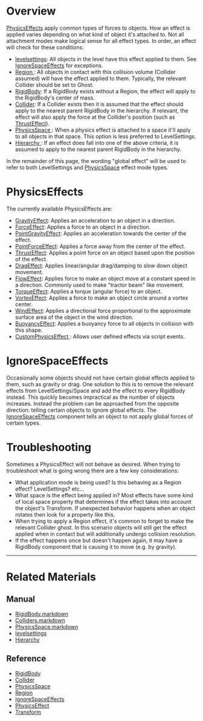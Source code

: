 
 #  Overview
[ PhysicsEffects](https://github.com/zeroengineteam/ZeroDocs/code_reference/class_reference/PhysicsEffect.markdown) apply common types of forces to objects. How an effect is applied varies depending on what kind of object it's attached to. Not all attachment modes make logical sense for all effect types. In order, an effect will check for these conditions:
  - [levelsettings](https://github.com/zeroengineteam/ZeroDocs/zero_editor_documentation/zeromanual/architecture/objects/levelsettings.markdown): All objects in the level have this effect applied to them. See [ IgnoreSpaceEffects](https://github.com/zeroengineteam/ZeroDocs/zero_editor_documentation/zeromanual/physics/physicseffectsandregions.markdown#ignorespaceeffects) for exceptions.
  - [ Region ](https://github.com/zeroengineteam/ZeroDocs/code_reference/class_reference/region.markdown): All objects in contact with this collision volume (Collider assumed) will have the effect applied to them. Typically, the relevant Collider should be set to Ghost.
  - [RigidBody](https://github.com/zeroengineteam/ZeroDocs/zero_editor_documentation/zeromanual/physics/RigidBody.markdown): If a RigidBody exists without a Region, the effect will apply to the RigidBody's center of mass.
  - [Collider](https://github.com/zeroengineteam/ZeroDocs/zero_editor_documentation/zeromanual/physics/Colliders.markdown): If a Collider exists then it is assumed that the effect should apply to the nearest parent RigidBody in the hierarchy. If relevant, the effect will also apply the force at the Collider's position (such as [ThrustEffect](https://github.com/zeroengineteam/ZeroDocs/zero_editor_documentation/zeromanual/physics/physicseffectsandregions/ThrustEffect.markdown)).
  - [ PhysicsSpace ](https://github.com/zeroengineteam/ZeroDocs/zero_editor_documentation/zeromanual/physics/physicsspace.markdown): When a physics effect is attached to a space it'll apply to all objects in that space. This option is less preferred to LevelSettings.
  - [ Hierarchy ](https://github.com/zeroengineteam/ZeroDocs/zero_editor_documentation/zeromanual/physics/hierarchies.markdown): If an effect does fall into one of the above criteria, it is assumed to apply to the nearest parent RigidBody in the hierarchy.

In the remainder of this page, the wording "global effect" will be used to refer to both LevelSettings and [PhysicsSpace](https://github.com/zeroengineteam/ZeroDocs/zero_editor_documentation/zeromanual/physics/PhysicsSpace.markdown) effect mode types.

 #  PhysicsEffects
The currently available PhysicsEffects are:
  - [GravityEffect](https://github.com/zeroengineteam/ZeroDocs/zero_editor_documentation/zeromanual/physics/physicseffectsandregions/ForceEffect.markdown): Applies an acceleration to an object in a direction.
  - [ForceEffect](https://github.com/zeroengineteam/ZeroDocs/zero_editor_documentation/zeromanual/physics/physicseffectsandregions/ForceEffect.markdown): Applies a force to an object in a direction.
  - [PointGravityEffect](https://github.com/zeroengineteam/ZeroDocs/zero_editor_documentation/zeromanual/physics/physicseffectsandregions/PointForceEffect.markdown): Applies an acceleration towards the center of the effect.
  - [PointForceEffect](https://github.com/zeroengineteam/ZeroDocs/zero_editor_documentation/zeromanual/physics/physicseffectsandregions/PointForceEffect.markdown): Applies a force away from the center of the effect.
  - [ThrustEffect](https://github.com/zeroengineteam/ZeroDocs/zero_editor_documentation/zeromanual/physics/physicseffectsandregions/ThrustEffect.markdown): Applies a point force on an object based upon the position of the effect.
  - [DragEffect](https://github.com/zeroengineteam/ZeroDocs/zero_editor_documentation/zeromanual/physics/physicseffectsandregions/DragEffect.markdown): Applies linear/angular drag/damping to slow down object movement.
  - [FlowEffect](https://github.com/zeroengineteam/ZeroDocs/zero_editor_documentation/zeromanual/physics/physicseffectsandregions/FlowEffect.markdown): Applies force to make an object move at a constant speed in a direction. Commonly used to make "tractor beam" like movement.
  - [TorqueEffect](https://github.com/zeroengineteam/ZeroDocs/zero_editor_documentation/zeromanual/physics/physicseffectsandregions/TorqueEffect.markdown): Applies a torque (angular force) to an object.
  - [VortexEffect](https://github.com/zeroengineteam/ZeroDocs/zero_editor_documentation/zeromanual/physics/physicseffectsandregions/VortexEffect.markdown): Applies a force to make an object circle around a vortex center.
  - [WindEffect](https://github.com/zeroengineteam/ZeroDocs/zero_editor_documentation/zeromanual/physics/physicseffectsandregions/WindEffect.markdown): Applies a directional force proportional to the approximate surface area of the object in the wind direction.
  - [BuoyancyEffect](https://github.com/zeroengineteam/ZeroDocs/zero_editor_documentation/zeromanual/physics/physicseffectsandregions/BuoyancyEffect.markdown): Applies a buoyancy force to all objects in collision with this shape.
  - [CustomPhysicsEffect ](https://github.com/zeroengineteam/ZeroDocs/zero_editor_documentation/zeromanual/physics/physicseffectsandregions/CustomPhysicsEffect.markdown): Allows user defined effects via script events.
  
 #  IgnoreSpaceEffects
Occasionally some objects should not have certain global effects applied to them, such as gravity or drag. One solution to this is to remove the relevant effects from LevelSettings/Space and add the effect to every RigidBody instead. This quickly becomes impractical as the number of objects increases. Instead the problem can be approached from the opposite direction: telling certain objects to ignore global effects. The [IgnoreSpaceEffects](https://github.com/zeroengineteam/ZeroDocs/code_reference/class_reference/IgnoreSpaceEffects.markdown) component tells an object to not apply global forces of certain types.

 #  Troubleshooting
Sometimes a PhysicsEffect will not behave as desired. When trying to troubleshoot what is going wrong there are a few key considerations:
  - What application mode is being used? Is this behaving as a Region effect? LevelSettings? etc...
  - What space is the effect being applied in? Most effects have some kind of local space property that determines if the effect takes into account the object's Transform. If unexpected behavior happens when an object rotates then look for a property like this.
  - When trying to apply a Region effect, it's common to forget to make the relevant Collider ghost. In this scenario objects will still get the effect applied when in contact but will additionally undergo collision resolution.
  - If the effect happens once but doesn't happen again, it may have a RigidBody component that is causing it to move (e.g. by gravity).

---
 #  Related Materials
 ##  Manual
- [RigidBody.markdown](https://github.com/zeroengineteam/ZeroDocs/zero_editor_documentation/zeromanual/physics/RigidBody.markdown)
- [Colliders.markdown](https://github.com/zeroengineteam/ZeroDocs/zero_editor_documentation/zeromanual/physics/Colliders.markdown)
- [PhysicsSpace.markdown](https://github.com/zeroengineteam/ZeroDocs/zero_editor_documentation/zeromanual/physics/PhysicsSpace.markdown)
- [levelsettings](https://github.com/zeroengineteam/ZeroDocs/zero_editor_documentation/zeromanual/architecture/objects/levelsettings.markdown)
- [ Hierarchy ](https://github.com/zeroengineteam/ZeroDocs/zero_editor_documentation/zeromanual/physics/hierarchies.markdown)

 ##  Reference
- [RigidBody](https://github.com/zeroengineteam/ZeroDocs/code_reference/class_reference/RigidBody.markdown)
- [Collider](https://github.com/zeroengineteam/ZeroDocs/code_reference/class_reference/Collider.markdown)
- [PhysicsSpace](https://github.com/zeroengineteam/ZeroDocs/code_reference/class_reference/PhysicsSpace.markdown)
- [Region](https://github.com/zeroengineteam/ZeroDocs/code_reference/class_reference/Region.markdown)
- [IgnoreSpaceEffects](https://github.com/zeroengineteam/ZeroDocs/code_reference/class_reference/IgnoreSpaceEffects.markdown)
- [PhysicsEffect](https://github.com/zeroengineteam/ZeroDocs/code_reference/class_reference/PhysicsEffect.markdown)
- [Transform](https://github.com/zeroengineteam/ZeroDocs/code_reference/class_reference/Transform.markdown)
 

 